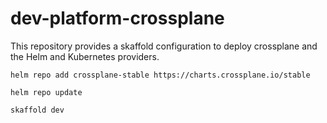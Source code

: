# dev-platform-crossplane

This repository provides a skaffold configuration to deploy crossplane and the Helm and Kubernetes providers.

```
helm repo add crossplane-stable https://charts.crossplane.io/stable
```

```
helm repo update
````

```
skaffold dev
```
